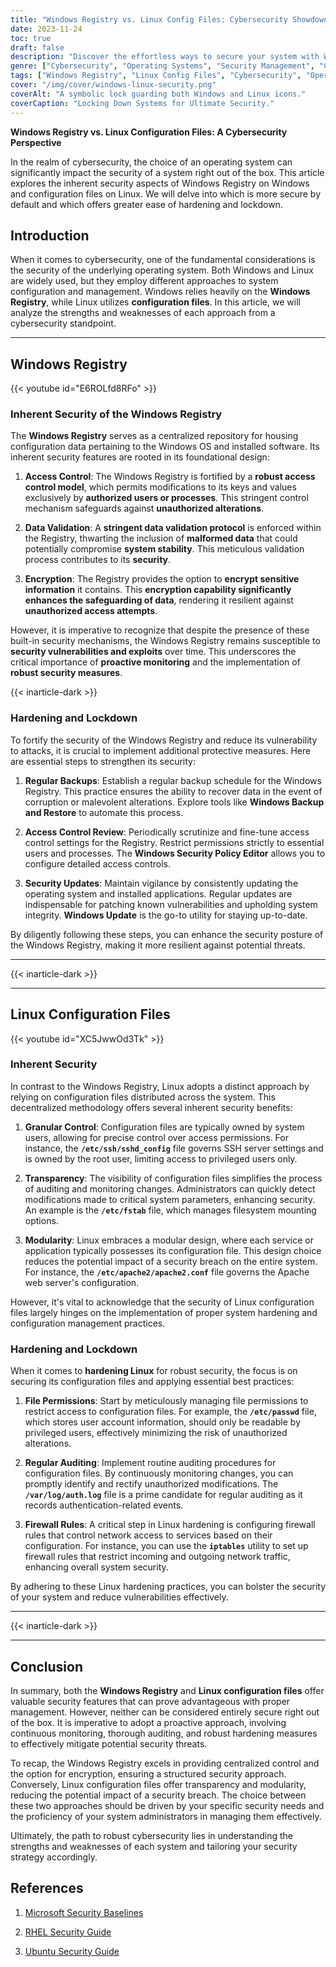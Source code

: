 ```yaml
---
title: "Windows Registry vs. Linux Config Files: Cybersecurity Showdown"
date: 2023-11-24
toc: true
draft: false
description: "Discover the effortless ways to secure your system with Windows Registry and Linux Config Files, ensuring top-notch cybersecurity."
genre: ["Cybersecurity", "Operating Systems", "Security Management", "Computer Technology", "Data Protection", "System Configuration", "IT Security", "Network Security", "Tech Comparisons", "Information Security"]
tags: ["Windows Registry", "Linux Config Files", "Cybersecurity", "Operating System Security", "System Configuration", "Hardening", "Data Protection", "IT Security", "Network Security", "Windows vs. Linux", "Security Measures", "System Administration", "Configuration Management", "Registry Security", "File Permissions", "Security Best Practices", "Cyber Threats", "Cyber Defense", "Inherent Security", "Computer Security", "System Vulnerabilities", "Registry Management", "Linux Security", "Access Control", "Encryption", "Configuration Files", "System Auditing", "Firewall Rules", "Cybersecurity Comparison", "System Vulnerabilities"]
cover: "/img/cover/windows-linux-security.png"
coverAlt: "A symbolic lock guarding both Windows and Linux icons."
coverCaption: "Locking Down Systems for Ultimate Security."
---
```


**Windows Registry vs. Linux Configuration Files: A Cybersecurity Perspective**

In the realm of cybersecurity, the choice of an operating system can significantly impact the security of a system right out of the box. This article explores the inherent security aspects of Windows Registry on Windows and configuration files on Linux. We will delve into which is more secure by default and which offers greater ease of hardening and lockdown. 

## Introduction

When it comes to cybersecurity, one of the fundamental considerations is the security of the underlying operating system. Both Windows and Linux are widely used, but they employ different approaches to system configuration and management. Windows relies heavily on the **Windows Registry**, while Linux utilizes **configuration files**. In this article, we will analyze the strengths and weaknesses of each approach from a cybersecurity standpoint.

______

## Windows Registry

{{< youtube id="E6ROLfd8RFo" >}}

### **Inherent Security of the Windows Registry**

The **Windows Registry** serves as a centralized repository for housing configuration data pertaining to the Windows OS and installed software. Its inherent security features are rooted in its foundational design:

1. **Access Control**: The Windows Registry is fortified by a **robust access control model**, which permits modifications to its keys and values exclusively by **authorized users or processes**. This stringent control mechanism safeguards against **unauthorized alterations**.

2. **Data Validation**: A **stringent data validation protocol** is enforced within the Registry, thwarting the inclusion of **malformed data** that could potentially compromise **system stability**. This meticulous validation process contributes to its **security**.

3. **Encryption**: The Registry provides the option to **encrypt sensitive information** it contains. This **encryption capability significantly enhances the safeguarding of data**, rendering it resilient against **unauthorized access attempts**.

However, it is imperative to recognize that despite the presence of these built-in security mechanisms, the Windows Registry remains susceptible to **security vulnerabilities and exploits** over time. This underscores the critical importance of **proactive monitoring** and the implementation of **robust security measures**.

{{< inarticle-dark >}}


### **Hardening and Lockdown**

To fortify the security of the Windows Registry and reduce its vulnerability to attacks, it is crucial to implement additional protective measures. Here are essential steps to strengthen its security:

1. **Regular Backups**: Establish a regular backup schedule for the Windows Registry. This practice ensures the ability to recover data in the event of corruption or malevolent alterations. Explore tools like **Windows Backup and Restore** to automate this process.

2. **Access Control Review**: Periodically scrutinize and fine-tune access control settings for the Registry. Restrict permissions strictly to essential users and processes. The **Windows Security Policy Editor** allows you to configure detailed access controls.

3. **Security Updates**: Maintain vigilance by consistently updating the operating system and installed applications. Regular updates are indispensable for patching known vulnerabilities and upholding system integrity. **Windows Update** is the go-to utility for staying up-to-date.

By diligently following these steps, you can enhance the security posture of the Windows Registry, making it more resilient against potential threats.

______

{{< inarticle-dark >}}
______

## Linux Configuration Files

{{< youtube id="XC5JwwOd3Tk" >}}

### **Inherent Security**

In contrast to the Windows Registry, Linux adopts a distinct approach by relying on configuration files distributed across the system. This decentralized methodology offers several inherent security benefits:

1. **Granular Control**: Configuration files are typically owned by system users, allowing for precise control over access permissions. For instance, the **`/etc/ssh/sshd_config`** file governs SSH server settings and is owned by the root user, limiting access to privileged users only.

2. **Transparency**: The visibility of configuration files simplifies the process of auditing and monitoring changes. Administrators can quickly detect modifications made to critical system parameters, enhancing security. An example is the **`/etc/fstab`** file, which manages filesystem mounting options.

3. **Modularity**: Linux embraces a modular design, where each service or application typically possesses its configuration file. This design choice reduces the potential impact of a security breach on the entire system. For instance, the **`/etc/apache2/apache2.conf`** file governs the Apache web server's configuration.

However, it's vital to acknowledge that the security of Linux configuration files largely hinges on the implementation of proper system hardening and configuration management practices.

### **Hardening and Lockdown**

When it comes to **hardening Linux** for robust security, the focus is on securing its configuration files and applying essential best practices:

1. **File Permissions**: Start by meticulously managing file permissions to restrict access to configuration files. For example, the **`/etc/passwd`** file, which stores user account information, should only be readable by privileged users, effectively minimizing the risk of unauthorized alterations.

2. **Regular Auditing**: Implement routine auditing procedures for configuration files. By continuously monitoring changes, you can promptly identify and rectify unauthorized modifications. The **`/var/log/auth.log`** file is a prime candidate for regular auditing as it records authentication-related events.

3. **Firewall Rules**: A critical step in Linux hardening is configuring firewall rules that control network access to services based on their configuration. For instance, you can use the **`iptables`** utility to set up firewall rules that restrict incoming and outgoing network traffic, enhancing overall system security.

By adhering to these Linux hardening practices, you can bolster the security of your system and reduce vulnerabilities effectively.
______
{{< inarticle-dark >}}
______

## **Conclusion**

In summary, both the **Windows Registry** and **Linux configuration files** offer valuable security features that can prove advantageous with proper management. However, neither can be considered entirely secure right out of the box. It is imperative to adopt a proactive approach, involving continuous monitoring, thorough auditing, and robust hardening measures to effectively mitigate potential security threats.

To recap, the Windows Registry excels in providing centralized control and the option for encryption, ensuring a structured security approach. Conversely, Linux configuration files offer transparency and modularity, reducing the potential impact of a security breach. The choice between these two approaches should be driven by your specific security needs and the proficiency of your system administrators in managing them effectively.

Ultimately, the path to robust cybersecurity lies in understanding the strengths and weaknesses of each system and tailoring your security strategy accordingly.

## References

1. [Microsoft Security Baselines](https://learn.microsoft.com/en-us/windows/security/operating-system-security/device-management/windows-security-configuration-framework/windows-security-baselines)

2. [RHEL Security Guide](https://access.redhat.com/documentation/en-us/red_hat_enterprise_linux/7/html/security_guide/index)

3. [Ubuntu Security Guide](https://ubuntu.com/security/certifications/docs/usg)




